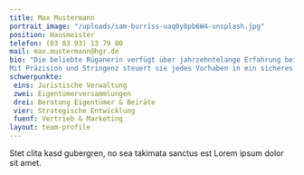 ```yaml
---
title: Max Mustermann
portrait_image: "/uploads/sam-burriss-uaq0y8pb6W4-unsplash.jpg"
position: Hausmeister
telefon: (03 83 93) 13 79 00
mail: max.mustermann@hgr.de
bio: "Die beliebte Rüganerin verfügt über jahrzehntelange Erfahrung bei der Instandhaltung von Immobilien und ist stets im Bilde.
Mit Präzision und Stringenz steuert sie jedes Vorhaben in ein sicheres Ziel."
schwerpunkte:
 eins: Juristische Verwaltung
 zwei: Eigentümerversammlungen
 drei: Beratung Eigentümer & Beiräte
 vier: Strategische Entwicklung
 fuenf: Vertrieb & Marketing
layout: team-profile
---
```


Stet clita kasd gubergren, no sea takimata sanctus est Lorem ipsum dolor sit amet.